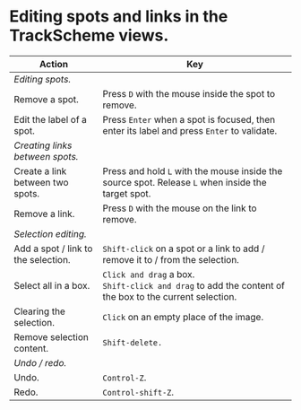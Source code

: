 # Editing spots and links in the TrackScheme views.

| Action                              | Key                                                                                                       |
|-------------------------------------|-----------------------------------------------------------------------------------------------------------|
| _Editing spots._                    |                                                                                                           |
| Remove a spot.                      | Press `D` with the mouse inside the spot to remove.                                                       |
| Edit the label of a spot.           | Press `Enter` when a spot is focused, then enter its label and press `Enter` to validate.                 |
| _Creating links between spots._     |                                                                                                           |
| Create a link between two spots.    | Press and hold `L` with the mouse inside the source spot. Release `L` when inside the target spot.        |
| Remove a link.                      | Press `D` with the mouse on the link to remove.                                                           |
| _Selection editing._                |                                                                                                           |
| Add a spot / link to the selection. | `Shift-click` on a spot or a link to add / remove it to / from the selection.                             |
| Select all in a box.                | `Click and drag` a box.<br>`Shift-click and drag` to add the content of the box to the current selection. |
| Clearing the selection.             | `Click` on an empty place of the image.                                                                   |
| Remove selection content.           | `Shift-delete.`                                                                                           |
| _Undo / redo._                      |                                                                                                           |
| Undo.                               | `Control-Z`.                                                                                              |
| Redo.                               | `Control-shift-Z`.                                                                                        |
